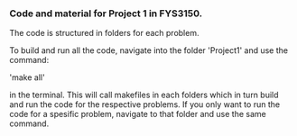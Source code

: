 ### Code and material for Project 1 in FYS3150. 
The code is structured in folders for each problem.

To build and run all the code, navigate into the folder 'Project1' and use the command:

'make all'

in the terminal. 
This will call makefiles in each folders which in turn build and run the code for the respective problems. If you only want to run the code for a spesific problem, navigate to that folder and use the same command. 
